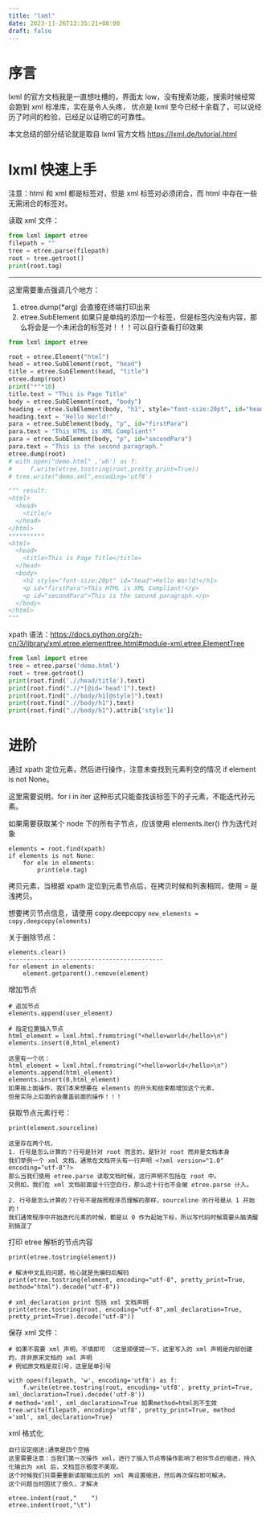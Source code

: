 ```yaml
---
title: "lxml"
date: 2023-11-26T13:35:21+08:00
draft: false
---
```

# 序言
lxml 的官方文档我是一直想吐槽的，界面太 low，没有搜索功能，搜索时候经常会跑到 xml 标准库，实在是令人头疼，
优点是 lxml 至今已经十余载了，可以说经历了时间的检验，已经足以证明它的可靠性。

本文总结的部分结论就是取自 lxml 官方文档 <https://lxml.de/tutorial.html>
# lxml 快速上手
注意：html 和 xml 都是标签对，但是 xml 标签对必须闭合，而 html 中存在一些无需闭合的标签对。

读取 xml 文件：
```python
from lxml import etree
filepath = ""
tree = etree.parse(filepath)
root = tree.getroot()
print(root.tag)
```
---
这里需要重点强调几个地方：
1. etree.dump(*arg) 会直接在终端打印出来
2. etree.SubElement 如果只是单纯的添加一个标签，但是标签内没有内容，那么将会是一个未闭合的标签对！！！可以自行查看打印效果
```python
from lxml import etree

root = etree.Element("html")
head = etree.SubElement(root, "head")
title = etree.SubElement(head, "title")
etree.dump(root)
print("*"*10)
title.text = "This is Page Title"
body = etree.SubElement(root, "body")
heading = etree.SubElement(body, "h1", style="font-size:20pt", id="head")
heading.text = "Hello World!"
para = etree.SubElement(body, "p", id="firstPara")
para.text = "This HTML is XML Compliant!"
para = etree.SubElement(body, "p", id="secondPara")
para.text = "This is the second paragraph."
etree.dump(root)
# with open("demo.html" ,'wb') as f:
#     f.write(etree.tostring(root,pretty_print=True))
# tree.write("demo.xml",encoding='utf8')

""" result:
<html>
  <head>
    <title/>
  </head>
</html>
**********
<html>
  <head>
    <title>This is Page Title</title>
  </head>
  <body>
    <h1 style="font-size:20pt" id="head">Hello World!</h1>
    <p id="firstPara">This HTML is XML Compliant!</p>
    <p id="secondPara">This is the second paragraph.</p>
  </body>
</html>
"""
```
xpath 语法：<https://docs.python.org/zh-cn/3/library/xml.etree.elementtree.html#module-xml.etree.ElementTree>
```python
from lxml import etree
tree = etree.parse('demo.html')
root = tree.getroot()
print(root.find('.//head/title').text)
print(root.find(".//*[@id='head']").text)
print(root.find(".//body/h1[@style]").text)
print(root.find(".//body/h1").text)
print(root.find(".//body/h1").attrib['style'])
```
# 进阶
通过 xpath 定位元素，然后进行操作，注意未查找到元素判空的情况 if element is not None。

这里需要说明，for i in iter 这种形式只能查找该标签下的子元素，不能迭代孙元素。

如果需要获取某个 node 下的所有子节点，应该使用 elements.iter() 作为迭代对象
```
elements = root.find(xpath)
if elements is not None:
    for ele in elements:
        print(ele.tag)
```

拷贝元素，当根据 xpath 定位到元素节点后，在拷贝时候和列表相同，使用 = 是浅拷贝。

想要拷贝节点信息，请使用 copy.deepcopy `new_elements = copy.deepcopy(elements)`

关于删除节点：
```
elements.clear()
-------------------------------------------
for element in elements:
    element.getparent().remove(element)
```

增加节点
```
# 追加节点
elements.append(user_element)

# 指定位置插入节点
html_element = lxml.html.fromstring("<hello>world</hello>\n")
elements.insert(0,html_element)

这里有一个坑：
html_element = lxml.html.fromstring("<hello>world</hello>\n")
elements.append(html_element)
elements.insert(0,html_element)
如果按上面操作，我们本来想要在 elements 的开头和结束都增加这个元素，
但是实际上后面的会覆盖前面的操作！！！
```

获取节点元素行号：
```
print(element.sourceline)

这里存在两个坑，
1. 行号是怎么计算的？行号是针对 root 而言的，是针对 root 而非是文档本身
我们举例一个 xml 文档，通常在文档开头有一行声明 <?xml version="1.0" encoding="utf-8"?>
那么当我们使用 etree.parse 读取文档时候，这行声明不包括在 root 中。
又例如，我们在 xml 文档前面留十行空白行，那么这十行也不会被 etree.parse 计入。

2. 行号是怎么计算的？行号不是按照程序员理解的那样，sourceline 的行号是从 1 开始的！
我们通常程序中开始迭代元素的时候，都是以 0 作为起始下标，所以写代码时候需要头脑清醒别搞混了
```

打印 etree 解析的节点内容
```
print(etree.tostring(element))

# 解决中文乱码问题，核心就是先编码后解码
print(etree.tostring(element, encoding="utf-8", pretty_print=True, method="html").decode("utf-8"))

# xml_declaration print 包括 xml 文档声明
print(etree.tostring(root, encoding="utf-8",xml_declaration=True, pretty_print=True).decode("utf-8"))
```

保存 xml 文件：
```
# 如果不需要 xml 声明，不填即可 （这里顺便提一下，这里写入的 xml 声明是内部创建的，并非原来文档的 xml 声明
# 例如原文档是双引号，这里是单引号

with open(filepath, 'w', encoding='utf8') as f:
    f.write(etree.tostring(root, encoding='utf8', pretty_print=True, xml_declaration=True).decode('utf-8'))
# method='xml', xml_declaration=True 如果method=html则不生效
tree.write(filepath, encoding='utf8', pretty_print=True, method ='xml', xml_declaration=True)
```

xml 格式化
```
自行设定缩进:通常是四个空格
这里需要注意：当我们第一次操作 xml，进行了插入节点等操作影响了相邻节点的缩进，持久化输出为 xml 后，文档显示极度不美观。
这个时候我们只需要重新读取输出后的 xml 再设置缩进，然后再次保存即可解决。
这个问题当时困扰了很久，才解决

etree.indent(root,"    ")
etree.indent(root,"\t")
```
